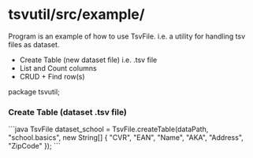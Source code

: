 # tsvutil/src/example/
Program is an example of how to use TsvFile.
i.e. a utility for handling tsv files as dataset.
* Create Table (new dataset file) i.e. .tsv file
* List and Count columns
* CRUD + Find row(s)


 package tsvutil;

<h3>Create Table (dataset .tsv file)</h3>
```java
TsvFile dataset_school = TsvFile.createTable(dataPath, "school.basics", new String[] { "CVR", "EAN", "Name", "AKA", "Address", "ZipCode" });
```
